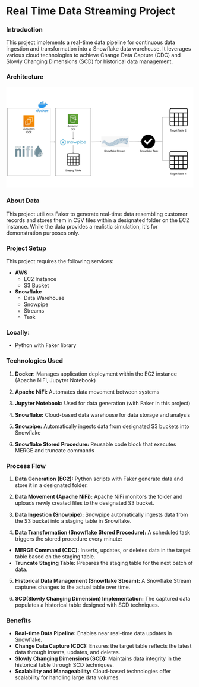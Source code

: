 # Real Time Data Streaming Project

### Introduction
This project implements a real-time data pipeline for continuous data ingestion and transformation into a Snowflake data warehouse. It leverages various cloud technologies to achieve Change Data Capture (CDC) and Slowly Changing Dimensions (SCD) for historical data management.

### Architecture

![Architecture Diagram](https://github.com/atuljha062/Real-Time-Data-Streaming-Project/blob/main/architecture_diagram.jpg)

### About Data
This project utilizes Faker to generate real-time data resembling customer records and stores them in CSV files within a designated folder on the EC2 instance. While the data provides a realistic simulation, it's for demonstration purposes only.

### Project Setup
This project requires the following services:

* **AWS**
  - EC2 Instance
  - S3 Bucket
* **Snowflake**
  - Data Warehouse
  - Snowpipe
  - Streams
  - Task
### Locally:

* Python with Faker library
  
### Technologies Used
1. **Docker:** Manages application deployment within the EC2 instance (Apache NiFi, Jupyter Notebook)

2. **Apache NiFi:** Automates data movement between systems
   
3. **Jupyter Notebook:** Used for data generation (with Faker in this project)
   
4. **Snowflake:** Cloud-based data warehouse for data storage and analysis
   
5. **Snowpipe:** Automatically ingests data from designated S3 buckets into Snowflake
    
6. **Snowflake Stored Procedure:** Reusable code block that executes MERGE and truncate commands

### Process Flow
1. **Data Generation (EC2):** Python scripts with Faker generate data and store it in a designated folder.
   
2. **Data Movement (Apache NiFi):** Apache NiFi monitors the folder and uploads newly created files to the designated S3 bucket.
   
3. **Data Ingestion (Snowpipe):** Snowpipe automatically ingests data from the S3 bucket into a staging table in Snowflake.
   
4. **Data Transformation (Snowflake Stored Procedure):** A scheduled task triggers the stored procedure every minute:
  * **MERGE Command (CDC):** Inserts, updates, or deletes data in the target table based on the staging table.
  * **Truncate Staging Table:** Prepares the staging table for the next batch of data.

5. **Historical Data Management (Snowflake Stream):** A Snowflake Stream captures changes to the actual table over time.
   
6. **SCD(Slowly Changing Dimension) Implementation:** The captured data populates a historical table designed with SCD techniques.

### Benefits
* **Real-time Data Pipeline:** Enables near real-time data updates in Snowflake.
* **Change Data Capture (CDC):** Ensures the target table reflects the latest data through inserts, updates, and deletes.
* **Slowly Changing Dimensions (SCD):** Maintains data integrity in the historical table through SCD techniques.
* **Scalability and Manageability:** Cloud-based technologies offer scalability for handling large data volumes.

